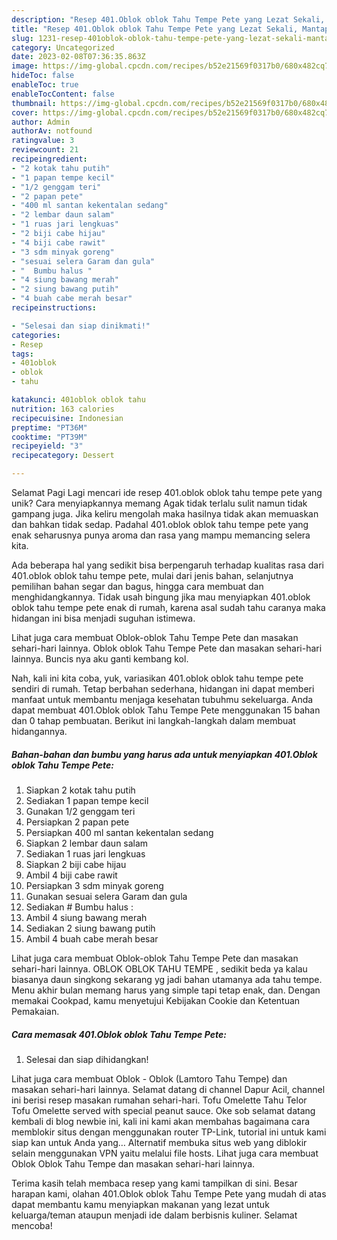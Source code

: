 ```yaml
---
description: "Resep 401.Oblok oblok Tahu Tempe Pete yang Lezat Sekali, Mantap"
title: "Resep 401.Oblok oblok Tahu Tempe Pete yang Lezat Sekali, Mantap"
slug: 1231-resep-401oblok-oblok-tahu-tempe-pete-yang-lezat-sekali-mantap
category: Uncategorized
date: 2023-02-08T07:36:35.863Z
image: https://img-global.cpcdn.com/recipes/b52e21569f0317b0/680x482cq70/401oblok-oblok-tahu-tempe-pete-foto-resep-utama.jpg
hideToc: false
enableToc: true
enableTocContent: false
thumbnail: https://img-global.cpcdn.com/recipes/b52e21569f0317b0/680x482cq70/401oblok-oblok-tahu-tempe-pete-foto-resep-utama.jpg
cover: https://img-global.cpcdn.com/recipes/b52e21569f0317b0/680x482cq70/401oblok-oblok-tahu-tempe-pete-foto-resep-utama.jpg
author: Admin
authorAv: notfound
ratingvalue: 3
reviewcount: 21
recipeingredient:
- "2 kotak tahu putih"
- "1 papan tempe kecil"
- "1/2 genggam teri"
- "2 papan pete"
- "400 ml santan kekentalan sedang"
- "2 lembar daun salam"
- "1 ruas jari lengkuas"
- "2 biji cabe hijau"
- "4 biji cabe rawit"
- "3 sdm minyak goreng"
- "sesuai selera Garam dan gula"
- "  Bumbu halus "
- "4 siung bawang merah"
- "2 siung bawang putih"
- "4 buah cabe merah besar"
recipeinstructions:

- "Selesai dan siap dinikmati!"
categories:
- Resep
tags:
- 401oblok
- oblok
- tahu

katakunci: 401oblok oblok tahu 
nutrition: 163 calories
recipecuisine: Indonesian
preptime: "PT36M"
cooktime: "PT39M"
recipeyield: "3"
recipecategory: Dessert

---
```



Selamat Pagi Lagi mencari ide resep 401.oblok oblok tahu tempe pete yang unik? Cara menyiapkannya memang Agak tidak terlalu sulit namun tidak gampang juga. Jika keliru mengolah maka hasilnya tidak akan memuaskan dan bahkan tidak sedap. Padahal 401.oblok oblok tahu tempe pete yang enak seharusnya punya aroma dan rasa yang mampu memancing selera kita.


Ada beberapa hal yang sedikit bisa berpengaruh terhadap kualitas rasa dari 401.oblok oblok tahu tempe pete, mulai dari jenis bahan, selanjutnya pemilihan bahan segar dan bagus, hingga cara membuat dan menghidangkannya. Tidak usah bingung jika mau menyiapkan 401.oblok oblok tahu tempe pete enak di rumah, karena asal sudah tahu caranya maka hidangan ini bisa menjadi suguhan istimewa.

Lihat juga cara membuat Oblok-oblok Tahu Tempe Pete dan masakan sehari-hari lainnya. Oblok oblok Tahu Tempe Pete dan masakan sehari-hari lainnya. Buncis nya aku ganti kembang kol.


Nah, kali ini kita coba, yuk, variasikan 401.oblok oblok tahu tempe pete sendiri di rumah. Tetap berbahan sederhana, hidangan ini dapat memberi manfaat untuk membantu menjaga kesehatan tubuhmu sekeluarga. Anda dapat membuat 401.Oblok oblok Tahu Tempe Pete menggunakan 15 bahan dan 0 tahap pembuatan. Berikut ini langkah-langkah dalam membuat hidangannya.

<!--inarticleads1-->

##### Bahan-bahan dan bumbu yang harus ada untuk menyiapkan 401.Oblok oblok Tahu Tempe Pete:

1. Siapkan 2 kotak tahu putih
1. Sediakan 1 papan tempe kecil
1. Gunakan 1/2 genggam teri
1. Persiapkan 2 papan pete
1. Persiapkan 400 ml santan kekentalan sedang
1. Siapkan 2 lembar daun salam
1. Sediakan 1 ruas jari lengkuas
1. Siapkan 2 biji cabe hijau
1. Ambil 4 biji cabe rawit
1. Persiapkan 3 sdm minyak goreng
1. Gunakan sesuai selera Garam dan gula
1. Sediakan  # Bumbu halus :
1. Ambil 4 siung bawang merah
1. Sediakan 2 siung bawang putih
1. Ambil 4 buah cabe merah besar


Lihat juga cara membuat Oblok-oblok Tahu Tempe Pete dan masakan sehari-hari lainnya. OBLOK OBLOK TAHU TEMPE , sedikit beda ya kalau biasanya daun singkong sekarang yg jadi bahan utamanya ada tahu tempe. Menu akhir bulan memang harus yang simple tapi tetap enak, dan. Dengan memakai Cookpad, kamu menyetujui Kebijakan Cookie dan Ketentuan Pemakaian. 

<!--inarticleads2-->

##### Cara memasak 401.Oblok oblok Tahu Tempe Pete:


1. Selesai dan siap dihidangkan!

Lihat juga cara membuat Oblok - Oblok (Lamtoro Tahu Tempe) dan masakan sehari-hari lainnya. Selamat datang di channel Dapur Acil, channel ini berisi resep masakan rumahan sehari-hari. Tofu Omelette Tahu Telor Tofu Omelette served with special peanut sauce. Oke sob selamat datang kembali di blog newbie ini, kali ini kami akan membahas bagaimana cara memblokir situs dengan menggunakan router TP-Link, tutorial ini untuk kami siap kan untuk Anda yang… Alternatif membuka situs web yang diblokir selain menggunakan VPN yaitu melalui file hosts. Lihat juga cara membuat Oblok Oblok Tahu Tempe dan masakan sehari-hari lainnya. 

Terima kasih telah membaca resep yang kami tampilkan di sini. Besar harapan kami, olahan 401.Oblok oblok Tahu Tempe Pete yang mudah di atas dapat membantu kamu menyiapkan makanan yang lezat untuk keluarga/teman ataupun menjadi ide dalam berbisnis kuliner. Selamat mencoba!
